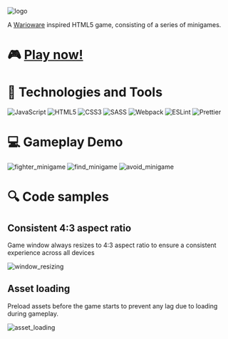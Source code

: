 ![logo](https://user-images.githubusercontent.com/6326660/102288298-10831a80-3ef1-11eb-9295-336626404f33.png)

A [Warioware](https://youtu.be/DDeKBbFK9OM?t=6) inspired HTML5 game, consisting of a series of minigames.
# &#127918; [Play now!](https://jazhen.github.io/snack-pack/)

# &#128295; Technologies and Tools

![JavaScript](https://img.shields.io/badge/-JavaScript-informational?style=flat&logo=JavaScript&logoColor=black&color=F7DF1E)
![HTML5](https://img.shields.io/badge/-HTML5-informational?style=flat&logo=HTML5&logoColor=white&color=E34F26)
![CSS3](https://img.shields.io/badge/-CSS3-informational?style=flat&logo=CSS3&logoColor=white&color=1572B6)
![SASS](https://img.shields.io/badge/-SASS-informational?style=flat&logo=SASS&logoColor=white&color=CC6699)
![Webpack](https://img.shields.io/badge/-Webpack-informational?style=flat&logo=Webpack&logoColor=black&color=8DD6F9)
![ESLint](https://img.shields.io/badge/-ESLint-informational?style=flat&logo=ESLint&logoColor=white&color=4B32C3)
![Prettier](https://img.shields.io/badge/-Prettier-informational?style=flat&logo=Prettier&logoColor=black&color=F7B93E)
# &#128187; Gameplay Demo

![fighter_minigame](https://user-images.githubusercontent.com/6326660/102146537-fe847780-3e1d-11eb-94ff-4c63a598b413.gif)
![find_minigame](https://user-images.githubusercontent.com/6326660/102146934-b9ad1080-3e1e-11eb-8139-ff5c836b7a10.gif)
![avoid_minigame](https://user-images.githubusercontent.com/6326660/102147025-e52ffb00-3e1e-11eb-8848-86e3cf0f9823.gif)

# &#128269; Code samples

## Consistent 4:3 aspect ratio

Game window always resizes to 4:3 aspect ratio to ensure a consistent experience across all devices

![window_resizing](https://user-images.githubusercontent.com/6326660/102144276-0fcb8500-3e1a-11eb-889b-8ed5b560bf74.png)

## Asset loading

Preload assets before the game starts to prevent any lag due to loading during gameplay.

![asset_loading](https://user-images.githubusercontent.com/6326660/102144282-122ddf00-3e1a-11eb-8144-a9491cdf4eba.png)
